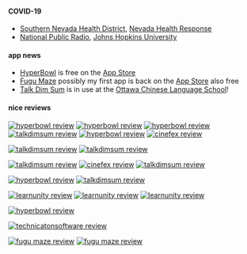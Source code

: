 #### COVID-19
* <a href="https://www.southernnevadahealthdistrict.org/">Southern Nevada Health District</a>, <a href="https://nvhealthresponse.nv.gov/">Nevada Health Response</a>
* <a href="https://www.npr.org/sections/health-shots/2020/09/01/816707182/map-tracking-the-spread-of-the-coronavirus-in-the-u-s">National Public Radio</a>, <a href="https://coronavirus.jhu.edu/">Johns Hopkins University</a>

#### app news
* [HyperBowl](http://hyperbowl.fun/) is free on the [App Store](https://apps.apple.com/us/app/hyperbowl/id344209253)
* [Fugu Maze](https://technicat.itch.io/fugumaze) possibly my first app is back on the [App Store](https://apps.apple.com/us/app/fugu-maze/id295808255) also free
* [Talk Dim Sum](http://talkdimsum.com/) is in use at the [Ottawa Chinese Language School](https://www.ocls-ottawa.ca/)!

#### nice reviews

[![hyperbowl review](/images/hyperbowl/appstore/12-3-2020.png)](https://apps.apple.com/us/app/hyperbowl/id344209253)
[![hyperbowl review](/images/hyperbowl/appstore/8-21-2020.png)](https://apps.apple.com/us/app/hyperbowl/id344209253)
[![hyperbowl review](/images/hyperbowl/steam/5-22-2020.png)](https://store.steampowered.com/app/847530/HyperBowl/)
[![talkdimsum review](/images/talkdimsum/appstore/talkdimsum-4-18-2020.png)](https://apps.apple.com/us/app/talk-dim-sum/id953929066)
[![hyperbowl review](/images/hyperbowl/steam/3-26-2020.png)](https://store.steampowered.com/app/847530/HyperBowl/)
[![cinefex review](/images/cinefex/appstore/3-10-2020.png)](https://apps.apple.com/us/app/cinefex/id512379220)

[![talkdimsum review](/images/talkdimsum/appstore/talkdimsum-3-12-2019.png)](https://apps.apple.com/us/app/talk-dim-sum/id953929066)
[![talkdimsum review](/images/talkdimsum/appstore/talkdimsum-1-03-2019.png)](https://apps.apple.com/us/app/talk-dim-sum/id953929066)

[![talkdimsum review](/images/talkdimsum/appstore/talkdimsum-7-10-2018.png)](https://apps.apple.com/us/app/talk-dim-sum/id953929066)
[![cinefex review](/images/cinefex/appstore/4-17-2018.png)](https://apps.apple.com/us/app/cinefex/id512379220)
[![talkdimsum review](/images/talkdimsum/appstore/talkdimsum-3-15-2018.png)](https://apps.apple.com/us/app/talk-dim-sum/id953929066)

[![hyperbowl review](/images/hyperbowl/appstore/11-05-2017.png)](https://apps.apple.com/us/app/hyperbowl/id344209253)
[![talkdimsum review](/images/talkdimsum/appstore/talkdimsum-8-11-2017.png)](https://apps.apple.com/us/app/talk-dim-sum/id953929066)

[![learnunity review](/images/learnunity/reviews/ivokunzler.png)](https://www.amazon.com/Learn-Unity-Development-Technology-Action/dp/1430248750)
[![learnunity review](/images/learnunity/reviews/vincenttse.png)](https://www.amazon.com/Learn-Unity-Development-Technology-Action/dp/1430248750) 
[![learnunity review](/images/learnunity/reviews/shmosef.png)](https://www.amazon.com/Learn-Unity-Development-Technology-Action/dp/1430248750)

[![hyperbowl review](/images/hyperbowl/appstore/01-16-2013.png)](https://apps.apple.com/us/app/hyperbowl/id344209253)

[![technicatonsoftware review](/images/technicatonsoftware/reviews/technicatonsoftwarereview.png)](https://smile.amazon.com/Technicat-Software-Philip-Chu/dp/1082483958)

[![fugu maze review](/images/fugumaze/6-13-2011.png)](https://apps.apple.com/us/app/fugu-maze/id295808255)
[![fugu maze review](/images/fugumaze/6-20-2010.png)](https://apps.apple.com/us/app/fugu-maze/id295808255)



<!-- [![hyperbowl review](/images/hyperbowl/appstore/3-23-2020.png)](https://apps.apple.com/us/app/hyperbowl/id344209253) -->
<!-- [![hyperbowl review](/images/hyperbowl/appstore/1-20-2015.png)](https://apps.apple.com/us/app/hyperbowl/id344209253)
[![hyperbowl review](/images/hyperbowl/appstore/7-03-2014.png)](https://apps.apple.com/us/app/hyperbowl/id344209253)
[![hyperbowl review](/images/hyperbowl/appstore/4-29-2014.png)](https://apps.apple.com/us/app/hyperbowl/id344209253)  -->
<!-- [![hyperbowl review](/images/hyperbowl/appstore/3-19-2011.png)](https://apps.apple.com/us/app/hyperbowl/id344209253) -->

<!-- [![hyperbowl review](/images/hyperbowl/steam/11-8-2020.png)](https://store.steampowered.com/app/847530/HyperBowl/)
[![hyperbowl review](/images/hyperbowl/steam/10-31-2020.png)](https://store.steampowered.com/app/847530/HyperBowl/) -->
<!-- [![hyperbowl review](/images/hyperbowl/steam/12-1-2019.png)](https://store.steampowered.com/app/847530/HyperBowl/)
[![hyperbowl review](/images/hyperbowl/steam/8-31-2019.png)](https://store.steampowered.com/app/847530/HyperBowl/)
[![hyperbowl review](/images/hyperbowl/steam/10-3-2018.png)](https://store.steampowered.com/app/847530/HyperBowl/) -->



